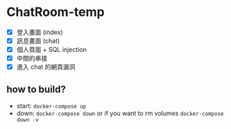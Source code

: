 # ChatRoom-temp

- [x] 登入畫面 (index)
- [x] 訊息畫面 (chat)
- [x] 個人頁面 + SQL injection
- [x] 中間的串接
- [x] 進入 chat 的網頁漏洞

## how to build?
- start: `docker-compose up`
- down: `docker-compose down` or if you want to rm volumes `docker-compose down -v`